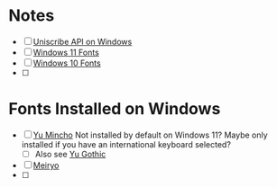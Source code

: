 # Notes
- [ ] [Uniscribe API on Windows](https://learn.microsoft.com/en-us/windows/win32/intl/using-uniscribe)
- [ ] [Windows 11 Fonts](https://learn.microsoft.com/en-us/typography/fonts/windows_11_font_list)
- [ ] [Windows 10 Fonts](https://learn.microsoft.com/en-us/typography/fonts/windows_10_font_list)
- [ ] 
# Fonts Installed on Windows
- [ ] [Yu Mincho](https://learn.microsoft.com/en-us/typography/font-list/yu-mincho) Not installed by default on Windows 11? Maybe only installed if you have an international keyboard selected?
	- [ ] Also see [Yu Gothic]()
- [ ] [Meiryo](https://learn.microsoft.com/en-us/typography/font-list/meiryo) 
- [ ] 